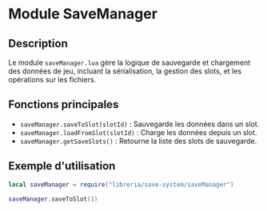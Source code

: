 # Module SaveManager

## Description
Le module `saveManager.lua` gère la logique de sauvegarde et chargement des données de jeu, incluant la sérialisation, la gestion des slots, et les opérations sur les fichiers.

## Fonctions principales
- `saveManager.saveToSlot(slotId)` : Sauvegarde les données dans un slot.
- `saveManager.loadFromSlot(slotId)` : Charge les données depuis un slot.
- `saveManager.getSaveSlots()` : Retourne la liste des slots de sauvegarde.

## Exemple d'utilisation
```lua
local saveManager = require("libreria/save-system/saveManager")

saveManager.saveToSlot(1)
```
